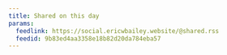 ```yaml
---
title: Shared on this day
params:
  feedlink: https://social.ericwbailey.website/@shared.rss
  feedid: 9b83ed4aa3358e18b82d20da784eba57
---
```

